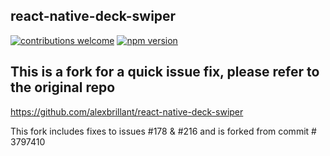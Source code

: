 ## react-native-deck-swiper

[![contributions welcome](https://img.shields.io/badge/contributions-welcome-brightgreen.svg?style=flat)](https://github.com/dwyl/esta/issues)
[![npm version](https://badge.fury.io/js/react-native-deck-swiper.svg)](https://badge.fury.io/js/react-native-deck-swiper)

## This is a fork for a quick issue fix, please refer to the original repo
https://github.com/alexbrillant/react-native-deck-swiper

This fork includes fixes to issues #178 & #216 and is forked from commit # 3797410

